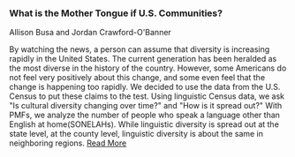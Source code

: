 ### What is the Mother Tongue if U.S. Communities?

Allison Busa and Jordan Crawford-O'Banner

By watching the news, a person can assume that diversity is increasing rapidly in the United States. The current generation has been heralded as the most diverse in the history of the country. However, some Americans do not feel very positively about this change, and some even feel that the change is happening too rapidly. We decided to use the data from the U.S. Census to put these claims to the test. Using linguistic Census data, we ask "Is cultural diversity changing over time?" and "How is it spread out?" With PMFs, we analyze the number of people who speak a language other than English at home(SONELAHs). While linguistic diversity is spread out at the state level, at the county level, linguistic diversity is about the same in neighboring regions. [Read More](https://github.com/jcrawfordobanner/The-Mother-Tongue-of-US-Communities)
